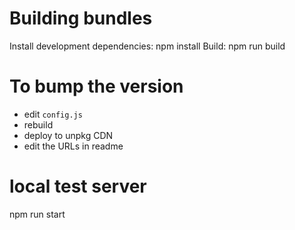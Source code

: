 
# Building bundles

Install development dependencies: npm install
Build: npm run build

# To bump the version

- edit `config.js`
- rebuild
- deploy to unpkg CDN
- edit the URLs in readme

# local test server

npm run start